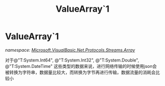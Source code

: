 ﻿---
title: ValueArray`1
---

# ValueArray`1
_namespace: [Microsoft.VisualBasic.Net.Protocols.Streams.Array](N-Microsoft.VisualBasic.Net.Protocols.Streams.Array.html)_

对于@"T:System.Int64", @"T:System.Int32", @"T:System.Double", @"T:System.DateTime"
 这些类型的数据来说，进行网络传输的时候使用json会被转换为字符串，数据量比较大，而转换为字节再进行传输，数据流量的消耗会比较小




